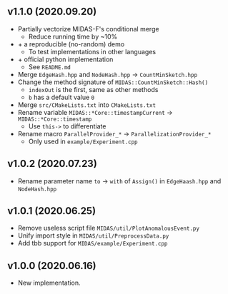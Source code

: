 ## v1.1.0 (2020.09.20)

- Partially vectorize MIDAS-F's conditional merge
    - Reduce running time by ~10%
- \+ a reproducible (no-random) demo
    - To test implementations in other languages
- \+ official python implementation
    - See `README.md`
- Merge `EdgeHash.hpp` and `NodeHash.hpp` -> `CountMinSketch.hpp`
- Change the method signature of `MIDAS::CountMinSketch::Hash()`
    - `indexOut` is the first, same as other methods
    - `b` has a default value `0`
- Merge `src/CMakeLists.txt` into `CMakeLists.txt`
- Rename variable `MIDAS::*Core::timestampCurrent` -> `MIDAS::*Core::timestamp`
    - Use `this->` to differentiate
- Rename macro `ParallelProvider_*` -> `ParallelizationProvider_*`
    - Only used in `example/Experiment.cpp`

## v1.0.2 (2020.07.23)

- Rename parameter name `to` -> `with` of `Assign()` in `EdgeHaash.hpp` and `NodeHash.hpp`

## v1.0.1 (2020.06.25)

- Remove useless script file `MIDAS/util/PlotAnomalousEvent.py`
- Unify import style in `MIDAS/util/PreprocessData.py`
- Add tbb support for `MIDAS/example/Experiment.cpp`

## v1.0.0 (2020.06.16)

- New implementation.